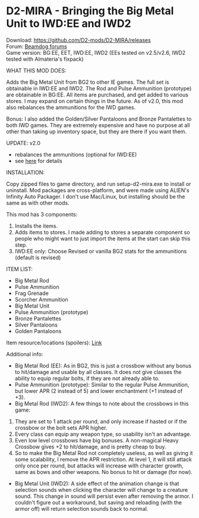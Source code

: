 # D2-MIRA - Bringing the Big Metal Unit to IWD:EE and IWD2
Download: https://github.com/D2-mods/D2-MIRA/releases  
Forum: [Beamdog forums](https://forums.beamdog.com/discussion/82755/mod-d2-mira-bringing-the-big-metal-unit-to-iwd-ee-and-iwd2-also-bg-ee/)  
Game version: BG:EE, EET, IWD:EE, IWD2 (EEs tested on v2.5/v2.6, IWD2 tested with Almateria's fixpack)


WHAT THIS MOD DOES:

Adds the Big Metal Unit from BG2 to other IE games. The full set is obtainable in IWD:EE and IWD2. The Rod and Pulse Ammunition (prototype) are obtainable in BG:EE. All items are purchased, and get added to various stores. I may expand on certain things in the future. As of v2.0, this mod also rebalances the ammunitions for the IWD games.

Bonus: I also added the Golden/Silver Pantaloons and Bronze Pantalettes to both IWD games. They are extremely expensive and have no purpose at all other than taking up inventory space, but they are there if you want them.


UPDATE:
v2.0
- rebalances the ammunitions (optional for IWD:EE)
- see [here](https://raw.githubusercontent.com/D2-mods/D2-MIRA/main/d2-mira/v2.0%20-%20Revised%20ammunition.txt) for details


INSTALLATION:

Copy zipped files to game directory, and run setup-d2-mira.exe to install or uninstall. Mod packages are cross-platform, and were made using ALIEN's Infinity Auto Packager. I don't use Mac/Linux, but installing should be the same as with other mods.

This mod has 3 components:
1. Installs the items.
2. Adds items to stores. I made adding to stores a separate component so people who might want to just import the items at the start can skip this step.
3. IWD:EE only: Choose Revised or vanilla BG2 stats for the ammunitions (default is revised)


ITEM LIST:

- Big Metal Rod
- Pulse Ammunition
- Frag Grenade
- Scorcher Ammunition
- Big Metal Unit
- Pulse Ammunition (prototype)
- Bronze Pantalettes
- Silver Pantaloons
- Golden Pantaloons

Item resource/locations (spoilers): [Link](https://raw.githubusercontent.com/D2-mods/D2-MIRA/main/d2-mira/Item%20locations%20(spoilers).txt)

Additional info:
- Big Metal Rod (EE): As in BG2, this is just a crossbow without any bonus to hit/damage and usable by all classes. It does not give classes the ability to equip regular bolts, if they are not already able to.
- Pulse Ammunition (prototype): Similar to the regular Pulse Ammunition, but lower APR (2 instead of 5) and lower enchantment (+1 instead of +3).
- Big Metal Rod (IWD2): A few things to note about the crossbows in this game:
1. They are set to 1 attack per round, and only increase if hasted or if the crossbow or the bolt sets APR higher.
2. Every class can equip any weapon type, so usability isn't an advantage.
3. Even low level crossbows have big bonuses. A non-magical Heavy Crossbow gives +2 to hit/damage, and is pretty cheap to buy.
4. So to make the Big Metal Rod not completely useless, as well as giving it some scalability, I remove the APR restriction. At level 1, it will still attack only once per round, but attacks will increase with character growth, same as bows and other weapons. No bonus to hit or damage (for now).
- Big Metal Unit (IWD2): A side effect of the animation change is that selection sounds when clicking the character will change to a creature sound. This change in sound will persist even after removing the armor. I couldn't figure out a workaround, but saving and reloading (with the armor off) will return selection sounds back to normal.